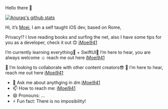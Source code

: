 Hello there 👋  

[![Anurag's github stats](https://github-readme-stats.vercel.app/api?username=iMoei)](https://github.com/anuraghazra/github-readme-stats)


   Hi, it’s [Moei](www.moeisadeghi.com), I am a self taught iOS dev, based on Rome, 
    
   Privacy!?
   I love reading books and surfing the net, also I have some tips for you as a developer, check it out 😊 [iMoei941](https://www.instagram.com/imoei941)

  I’m currently learning everything🤣 + SwiftUI🥰 
  I’m here to hear, you are always welcome ☺️ reach me out here [iMoei941](https://www.instagram.com/imoei941)
 
 
  👯 I’m looking to collaborate with other content creators😎
  🤔 I’m here to hear, reach me out here [iMoei941](https://www.instagram.com/imoei941)
- 💬 Ask me about anythging in dm [iMoei941](https://www.instagram.com/imoei941)
- 📫 How to reach me: [iMoei941](https://www.instagram.com/imoei941) 
- 😄 Pronouns: ...
- ⚡ Fun fact: There is no imposibility!

